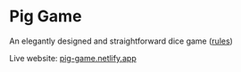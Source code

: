 # Pig Game
An elegantly designed and straightforward dice game ([rules](https://en.wikipedia.org/wiki/Pig_(dice_game)))

Live website: [pig-game.netlify.app](https://pig-game-rama.netlify.app/)
